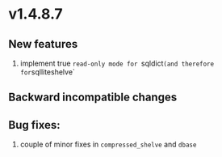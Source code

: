 # v1.4.8.7

## New features
  1. implement true `read-only mode for `sqldict` (and therefore for `sqlliteshelve`
  
## Backward incompatible changes

## Bug fixes:
  1. couple of minor fixes in `compressed_shelve` and `dbase`
